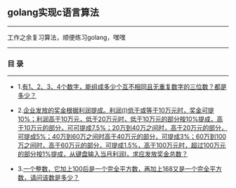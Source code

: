 ## golang实现c语言算法
***
工作之余复习算法，顺便练习golang，嘿嘿
***
### 目 录
***
* 1.[有1、2、3、4个数字，能组成多少个互不相同且无重复数字的三位数？都是多少？](https://github.com/PHPfrank/golang2c/blob/master/demo1.go)

* 2.[企业发放的奖金根据利润提成。利润(I)低于或等于10万元时，奖金可提10%；利润高于10万元，低于20万元时，低于10万元的部分按10%提成，高于10万元的部分，可可提成7.5%；20万到40万之间时，高于20万元的部分，可提成5%；40万到60万之间时高于40万元的部分，可提成3%；60万到100万之间时，高于60万元的部分，可提成1.5%，高于100万元时，超过100万元的部分按1%提成，从键盘输入当月利润I，求应发放奖金总数？](https://github.com/PHPfrank/golang2c/blob/master/demo2.go)

* 3.[一个整数，它加上100后是一个完全平方数，再加上168又是一个完全平方数，请问该数是多少？](https://github.com/PHPfrank/golang2c/blob/master/demo3.go)